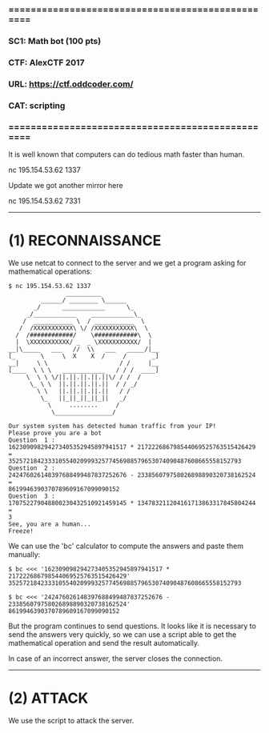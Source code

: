 ### =================================================
### SC1: Math bot (100 pts)
### CTF: AlexCTF 2017
### URL: https://ctf.oddcoder.com/
### CAT: scripting
### =================================================

It is well known that computers can do tedious math faster than human.

nc 195.154.53.62 1337

Update
we got another mirror here

nc 195.154.53.62 7331

---------------------------------------------
# (1) RECONNAISSANCE

We use netcat to connect to the server and we get a program asking for mathematical operations:

```
$ nc 195.154.53.62 1337
                __________
         ______/ ________ \______
       _/      ____________      \_
     _/____________    ____________\_
    /  ___________ \  / ___________  \
   /  /XXXXXXXXXXX\ \/ /XXXXXXXXXXX\  \
  /  /############/    \############\  \
  |  \XXXXXXXXXXX/ _  _ \XXXXXXXXXXX/  |
__|\_____   ___   //  \\   ___   _____/|__
[_       \     \  X    X  /     /       _]
__|     \ \                    / /     |__
[____  \ \ \   ____________   / / /  ____]
     \  \ \ \/||.||.||.||.||\/ / /  /
      \_ \ \  ||.||.||.||.||  / / _/
        \ \   ||.||.||.||.||   / /
         \_   ||_||_||_||_||   _/
           \     ........     /
            \________________/

Our system system has detected human traffic from your IP!
Please prove you are a bot
Question  1 :
162309098294273405352945897941517 * 217222686798544069525763515426429 =
35257218423331055402099932577456988579653074090487608665558152793
Question  2 :
242476026148397688499487837252676 - 233856079758026898890320738162524 =
8619946390370789609167099090152
Question  3 :
170752279048800230432510921459145 * 134783211204161713863317845804244 =
3
See, you are a human...
Freeze!
```

We can use the 'bc' calculator to compute the answers and paste them manually:

```
$ bc <<< '162309098294273405352945897941517 * 217222686798544069525763515426429'
35257218423331055402099932577456988579653074090487608665558152793

$ bc <<< '242476026148397688499487837252676 - 233856079758026898890320738162524'
8619946390370789609167099090152
```

But the program continues to send questions. It looks like it is necessary to send the answers very quickly, so we can use a script able to get the mathematical operation and send the result automatically.

In case of an incorrect answer, the server closes the connection.

---------------------------------------------
# (2) ATTACK

We use the script to attack the server.





